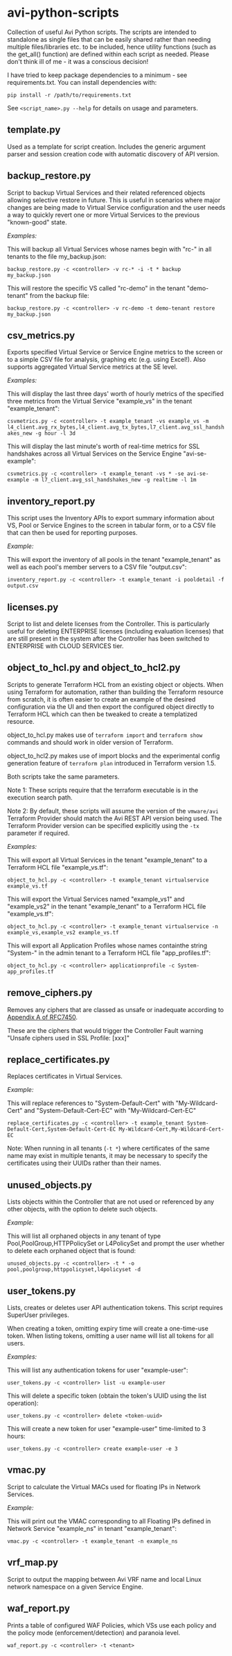 # avi-python-scripts

Collection of useful Avi Python scripts. The scripts are intended to standalone as single files that can be easily shared rather than needing multiple files/libraries etc. to be included, hence utility functions (such as the get_all() function) are defined within each script as needed. Please don't think ill of me - it was a conscious decision!

I have tried to keep package dependencies to a minimum - see requirements.txt. You can install dependencies with:

`pip install -r /path/to/requirements.txt`

See `<script_name>.py --help` for details on usage and parameters.

## template.py

Used as a template for script creation. Includes the generic argument parser and session creation code with automatic discovery of API version.

## backup_restore.py

Script to backup Virtual Services and their related referenced objects allowing selective restore in future. This is useful in scenarios where major changes are being made to Virtual Service configuration and the user needs a way to quickly revert one or more Virtual Services to the previous "known-good" state.

*Examples:*

This will backup all Virtual Services whose names begin with "rc-" in all tenants to the file my_backup.json:

`backup_restore.py -c <controller> -v rc-* -i -t * backup my_backup.json`

This will restore the specific VS called "rc-demo" in the tenant "demo-tenant" from the backup file:

`backup_restore.py -c <controller> -v rc-demo -t demo-tenant restore my_backup.json`

## csv_metrics.py

Exports specified Virtual Service or Service Engine metrics to the screen or to a simple CSV file for analysis, graphing etc (e.g. using Excel!). Also supports aggregated Virtual Service metrics at the SE level.

*Examples:*

This will display the last three days' worth of hourly metrics of the specified three metrics from the Virtual Service "example_vs" in the tenant "example_tenant":

`csvmetrics.py -c <controller> -t example_tenant -vs example_vs -m l4_client.avg_rx_bytes,l4_client.avg_tx_bytes,l7_client.avg_ssl_handshakes_new -g hour -l 3d`

This will display the last minute's worth of real-time metrics for SSL handshakes across all Virtual Services on the Service Engine "avi-se-example":

`csvmetrics.py -c <controller> -t example_tenant -vs * -se avi-se-example -m l7_client.avg_ssl_handshakes_new -g realtime -l 1m`

## inventory_report.py

This script uses the Inventory APIs to export summary information about VS, Pool or Service Engines to the screen in tabular form, or to a CSV file that can then be used for reporting purposes.

*Example:*

This will export the inventory of all pools in the tenant "example_tenant" as well as each pool's member servers to a CSV file "output.csv":

`inventory_report.py -c <controller> -t example_tenant -i pooldetail -f output.csv`

## licenses.py

Script to list and delete licenses from the Controller. This is particularly useful for deleting ENTERPRISE licenses (including evaluation licenses) that are still present in the system after the Controller has been switched to ENTERPRISE with CLOUD SERVICES tier.

## object_to_hcl.py and object_to_hcl2.py

Scripts to generate Terraform HCL from an existing object or objects. When using Terraform for automation, rather than building the Terraform resource from scratch, it is often easier to create an example of the desired configuration via the UI and then export the configured object directly to Terraform HCL which can then be tweaked to create a templatized resource.

object_to_hcl.py makes use of `terraform import` and `terraform show` commands and should work in older version of Terraform.

object_to_hcl2.py makes use of import blocks and the experimental config generation feature of `terraform plan` introduced in Terraform version 1.5.

Both scripts take the same parameters.

Note 1: These scripts require that the terraform executable is in the execution search path.

Note 2: By default, these scripts will assume the version of the `vmware/avi` Terraform Provider should match the Avi REST API version being used. The Terraform Provider version can be specified explicitly using the `-tx` parameter if required.

*Examples:*

This will export all Virtual Services in the tenant "example_tenant" to a Terraform HCL file "example_vs.tf":

`object_to_hcl.py -c <controller> -t example_tenant virtualservice example_vs.tf`

This will export the Virtual Services named "example_vs1" and "example_vs2" in the tenant "example_tenant" to a Terraform HCL file "example_vs.tf":

`object_to_hcl.py -c <controller> -t example_tenant virtualservice -n example_vs,example_vs2 example_vs.tf`

This will export all Application Profiles whose names containthe string "System-" in the admin tenant to a Terraform HCL file "app_profiles.tf":

`object_to_hcl.py -c <controller> applicationprofile -c System- app_profiles.tf`

## remove_ciphers.py

Removes any ciphers that are classed as unsafe or inadequate according to [Appendix A of RFC7450](https://datatracker.ietf.org/doc/html/rfc7540#appendix-A).

These are the ciphers that would trigger the Controller Fault warning "Unsafe ciphers used in SSL Profile: \[xxx\]"

## replace_certificates.py

Replaces certificates in Virtual Services.

*Example:*

This will replace references to "System-Default-Cert" with "My-Wildcard-Cert" and "System-Default-Cert-EC" with "My-Wildcard-Cert-EC"

`replace_certificates.py -c <controller> -t example_tenant System-Default-Cert,System-Default-Cert-EC My-Wildcard-Cert,My-Wildcard-Cert-EC`

Note: When running in all tenants (`-t *`) where certificates of the same name may exist in multiple tenants, it may be necessary to specify the certificates using their UUIDs rather than their names.

## unused_objects.py

Lists objects within the Controller that are not used or referenced by any other objects, with the option to delete such objects.

*Example:*

This will list all orphaned objects in any tenant of type Pool,PoolGroup,HTTPPolicySet or L4PolicySet and prompt the user whether to delete each orphaned object that is found:

`unused_objects.py -c <controller> -t * -o pool,poolgroup,httppolicyset,l4policyset -d`

## user_tokens.py

Lists, creates or deletes user API authentication tokens. This script requires SuperUser privileges.

When creating a token, omitting expiry time will create a one-time-use token.
When listing tokens, omitting a user name will list all tokens for all users.

*Examples:*

This will list any authentication tokens for user "example-user":

`user_tokens.py -c <controller> list -u example-user`

This will delete a specific token (obtain the token's UUID using the list operation):

`user_tokens.py -c <controller> delete <token-uuid>`

This will create a new token for user "example-user" time-limited to 3 hours:

`user_tokens.py -c <controller> create example-user -e 3`

## vmac.py

Script to calculate the Virtual MACs used for floating IPs in Network Services.

*Example:*

This will print out the VMAC corresponding to all Floating IPs defined in Network Service "example_ns" in tenant "example_tenant":

`vmac.py -c <controller> -t example_tenant -n example_ns`

## vrf_map.py

Script to output the mapping between Avi VRF name and local Linux network namespace on a given Service Engine.

## waf_report.py

Prints a table of configured WAF Policies, which VSs use each policy and the policy mode (enforcement/detection) and paranoia level.

`waf_report.py -c <controller> -t <tenant>`
